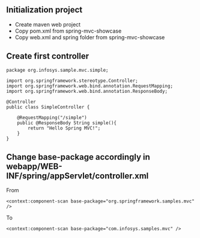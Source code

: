 Initialization project
----------
* Create maven web project
* Copy pom.xml from spring-mvc-showcase
* Copy web.xml and spring folder from spring-mvc-showcase


Create first controller
----------
	package org.infosys.sample.mvc.simple;
	
	import org.springframework.stereotype.Controller;
	import org.springframework.web.bind.annotation.RequestMapping;
	import org.springframework.web.bind.annotation.ResponseBody;
	
	@Controller
	public class SimpleController {
		
		@RequestMapping("/simple")
		public @ResponseBody String simple(){
			return "Hello Spring MVC!";
		}
	}

Change base-package accordingly	in webapp/WEB-INF/spring/appServlet/controller.xml
----------
From

	<context:component-scan base-package="org.springframework.samples.mvc" />

To

	<context:component-scan base-package="com.infosys.samples.mvc" />
